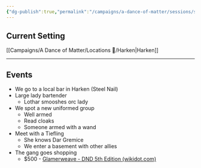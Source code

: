 ```yaml
---
{"dg-publish":true,"permalink":"/campaigns/a-dance-of-matter/sessions/session-010/"}
---
```



## Current Setting
[[Campaigns/A Dance of Matter/Locations 📌/Harken\|Harken]]

---
## Events
- We go to a local bar in Harken (Steel Nail)
-   Large lady bartender
	-   Lothar smooshes orc lady
-   We spot a new uniformed group
	-   Well armed
	-   Read cloaks
	-   Someone armed with a wand
-   Meet with a Tiefling
	-   She knows Dar Gremice
	-   We enter a basement with other allies
-   The gang goes shopping
	-   $500 - [Glamerweave - DND 5th Edition (wikidot.com)](http://dnd5e.wikidot.com/wondrous-items:glamerweave)
